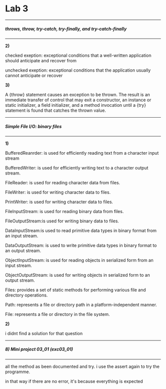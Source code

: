 # Lab 3


___
#####  throws, throw, try-catch, try-finally, and try-catch-finally
___

**2)**

checked exeption: exceptional conditions that a well-written application
       should anticipate and recover from 

unchecked exeption:  exceptional conditions that the application
        usually cannot anticipate or recover

**3)**

A {throw} statement causes an exception to be thrown. The result is an immediate transfer of control
that may exit a constructor, an instance or static initializer, a field initializer, and a method invocation
until a {try} statement is found that catches the thrown value.

___
#####  Simple File I/O: binary files
___

**1)**

BufferedReanrder: is used for efficiently reading text from a character input stream


BufferedWriter:  is used for efficiently writing text to a character output stream.


FileReader: is used for reading character data from files.


FileWriter:  is used for writing character data to files.


PrintWriter: is used for writing character data to files.


FileInputStream: is used for reading binary data from files.


FileOutputStream:is used for writing binary data to files.


DataInputStream:is used to read primitive data types in binary format from an input stream.


DataOutputStream: is used to write primitive data types in binary format to an output stream.


ObjectInputStream: is used for reading objects in serialized form from an input stream.


ObjectOutputStream: is used for writing objects in serialized form to an output stream.


Files: provides a set of static methods for performing various file and directory operations.


Path:  represents a file or directory path in a platform-independent manner.


File:  represents a file or directory in the file system.


**2)**


i didnt find a solution for that question


___
#####   8) Mini project 03_01 (exc03_01)
___

all the method as been documented and try.
i use the assert again to try the programme.

in that way if there are no error, it's because everything is expected